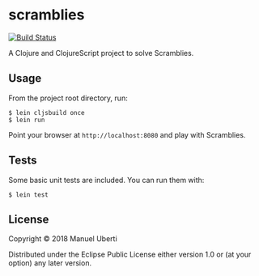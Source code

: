 # scramblies

[![Build
Status](https://travis-ci.org/manuel-uberti/scramblies.svg?branch=master)](https://travis-ci.org/manuel-uberti/scramblies)

A Clojure and ClojureScript project to solve Scramblies.

## Usage

From the project root directory, run:

``` console
$ lein cljsbuild once
$ lein run
```

Point your browser at `http://localhost:8080` and play with Scramblies.

## Tests

Some basic unit tests are included. You can run them with:

``` console
$ lein test
```

## License

Copyright © 2018 Manuel Uberti

Distributed under the Eclipse Public License either version 1.0 or (at
your option) any later version.
